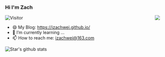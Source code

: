 ### Hi I'm Zach
![Visitor](https://visitor-badge.glitch.me/badge?page_id=izachwei.izachwei)
<img align=right src='https://github.githubassets.com/images/mona-whisper.gif'/>
- 😄 My Blog: https://izachwei.github.io/
- 🌱 I’m currently learning ...
- 📫 How to reach me: [izachwei@163.com](izachwei@163.com)


![Star's github stats](https://github-readme-stats.vercel.app/api?username=izachwei&show_icons=true)
<!--
**izachwei/izachwei** is a ✨ _special_ ✨ repository because its `README.md` (this file) appears on your GitHub profile.

Here are some ideas to get you started:

- 🔭 I’m currently working on ...
- 🌱 I’m currently learning ...
- 👯 I’m looking to collaborate on ...
- 🤔 I’m looking for help with ...
- 💬 Ask me about ...
- 📫 How to reach me: ...
- 😄 Pronouns: ...
- ⚡ Fun fact: ...
-->
